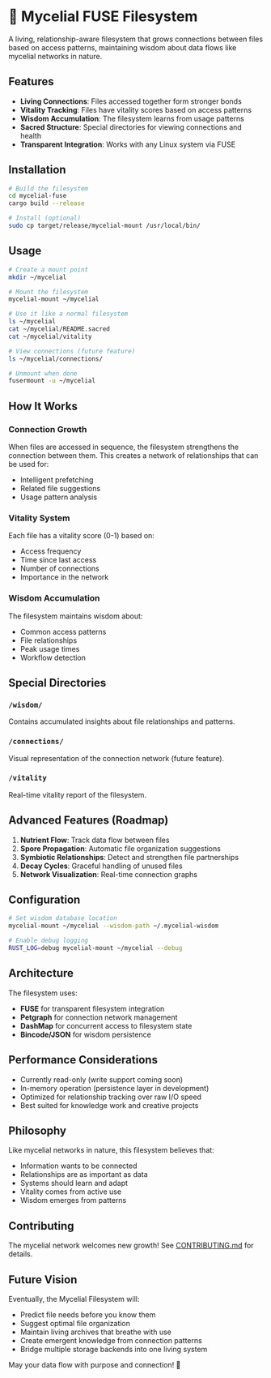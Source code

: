 # 🍄 Mycelial FUSE Filesystem

A living, relationship-aware filesystem that grows connections between files based on access patterns, maintaining wisdom about data flows like mycelial networks in nature.

## Features

- **Living Connections**: Files accessed together form stronger bonds
- **Vitality Tracking**: Files have vitality scores based on access patterns
- **Wisdom Accumulation**: The filesystem learns from usage patterns
- **Sacred Structure**: Special directories for viewing connections and health
- **Transparent Integration**: Works with any Linux system via FUSE

## Installation

```bash
# Build the filesystem
cd mycelial-fuse
cargo build --release

# Install (optional)
sudo cp target/release/mycelial-mount /usr/local/bin/
```

## Usage

```bash
# Create a mount point
mkdir ~/mycelial

# Mount the filesystem
mycelial-mount ~/mycelial

# Use it like a normal filesystem
ls ~/mycelial
cat ~/mycelial/README.sacred
cat ~/mycelial/vitality

# View connections (future feature)
ls ~/mycelial/connections/

# Unmount when done
fusermount -u ~/mycelial
```

## How It Works

### Connection Growth
When files are accessed in sequence, the filesystem strengthens the connection between them. This creates a network of relationships that can be used for:
- Intelligent prefetching
- Related file suggestions
- Usage pattern analysis

### Vitality System
Each file has a vitality score (0-1) based on:
- Access frequency
- Time since last access
- Number of connections
- Importance in the network

### Wisdom Accumulation
The filesystem maintains wisdom about:
- Common access patterns
- File relationships
- Peak usage times
- Workflow detection

## Special Directories

### `/wisdom/`
Contains accumulated insights about file relationships and patterns.

### `/connections/`
Visual representation of the connection network (future feature).

### `/vitality`
Real-time vitality report of the filesystem.

## Advanced Features (Roadmap)

1. **Nutrient Flow**: Track data flow between files
2. **Spore Propagation**: Automatic file organization suggestions
3. **Symbiotic Relationships**: Detect and strengthen file partnerships
4. **Decay Cycles**: Graceful handling of unused files
5. **Network Visualization**: Real-time connection graphs

## Configuration

```bash
# Set wisdom database location
mycelial-mount ~/mycelial --wisdom-path ~/.mycelial-wisdom

# Enable debug logging
RUST_LOG=debug mycelial-mount ~/mycelial --debug
```

## Architecture

The filesystem uses:
- **FUSE** for transparent filesystem integration
- **Petgraph** for connection network management
- **DashMap** for concurrent access to filesystem state
- **Bincode/JSON** for wisdom persistence

## Performance Considerations

- Currently read-only (write support coming soon)
- In-memory operation (persistence layer in development)
- Optimized for relationship tracking over raw I/O speed
- Best suited for knowledge work and creative projects

## Philosophy

Like mycelial networks in nature, this filesystem believes that:
- Information wants to be connected
- Relationships are as important as data
- Systems should learn and adapt
- Vitality comes from active use
- Wisdom emerges from patterns

## Contributing

The mycelial network welcomes new growth! See [CONTRIBUTING.md](../CONTRIBUTING.md) for details.

## Future Vision

Eventually, the Mycelial Filesystem will:
- Predict file needs before you know them
- Suggest optimal file organization
- Maintain living archives that breathe with use
- Create emergent knowledge from connection patterns
- Bridge multiple storage backends into one living system

May your data flow with purpose and connection! 🌟